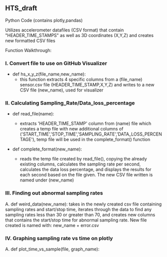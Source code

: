 ## HTS_draft
Python Code (contains plotly,pandas)

Utilizes accelerometer datafiles (CSV format) that contain "HEADER_TIME_STAMPS" as well as 3D coordinates (X,Y,Z) and creates new formatted CSV files

Function Walkthrough:
  
  ### I. Convert file to use on GitHub Visualizer
  - def hs_x_y_z(file_name,new_name):
    - this function extracts 4 specific columns from a (file_name) sensor.csv file 
  (HEADER_TIME_STAMP,X,Y,Z) and writes to a new CSV file (new_name), used for visualizer
  
  ### II. Calculating Sampling_Rate/Data_loss_percentage 
  - def read_file(name):
    - extracts 'HEADER_TIME_STAMP' column from (name) file which creates a temp file with new additional
  columns of ('START_TIME','STOP_TIME','SAMPLING_RATE','DATA_LOSS_PERCENTAGE'), temp file will be used 
  in the complete_format() function 
  
  - def complete_format(new_name):
    - reads the temp file created by read_file(), copying the already existing columns, calculates the 
  sampling rate per second, calculates the data loss percentage, and displays the results for each
  second based on the file given. The new CSV file written is named under (new_name)
  
  ### III. Finding out abnormal sampling rates
  A.
  def weird_data(new_name):
  takes in the newly created csv file containing sampling rates and start/stop time, iterates through 
  the data to find any sampling rates less than 30 or greater than 70, and creates new columns that
  contains the start/stop time for abnormal sampling rate. New file created is named with:
  new_name + error.csv
    
  ### IV. Graphing sampling rate vs time on plotly
  A.
  def plot_time_vs_sample(file, graph_name):
    
 
  
  
